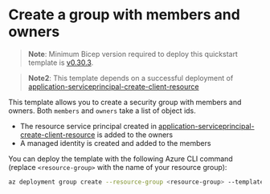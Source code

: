 # Create a group with members and owners

> **Note**: Minimum Bicep version required to deploy this quickstart template is [v0.30.3](https://github.com/Azure/bicep/releases/tag/v0.30.3).

> **Note2**: This template depends on a successful deployment of [application-serviceprincipal-create-client-resource](../application-serviceprincipal-create-client-resource/)

This template allows you to create a security group with members and owners. Both `members` and `owners` take a list of object ids.

* The resource service principal created in [application-serviceprincipal-create-client-resource](../application-serviceprincipal-create-client-resource/) is added to the owners
* A managed identity is created and added to the members

You can deploy the template with the following Azure CLI command (replace `<resource-group>` with the name of your resource group):

```sh
az deployment group create --resource-group <resource-group> --template-file main.bicep
```
